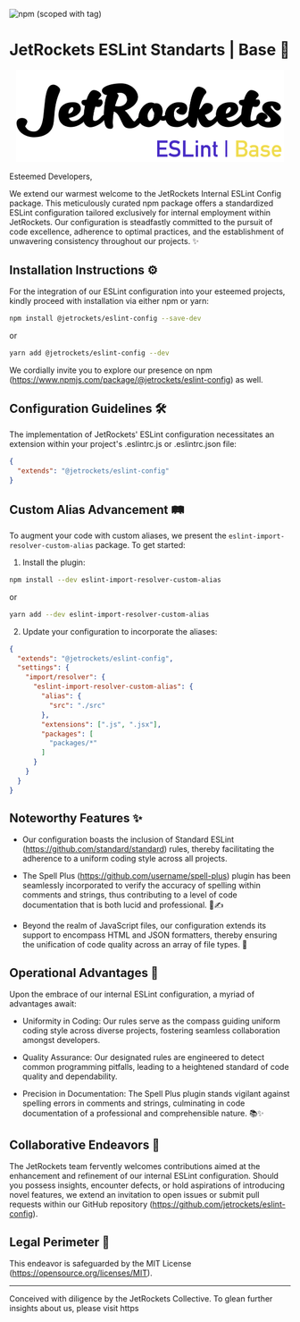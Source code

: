 ![npm (scoped with tag)](https://img.shields.io/npm/v/@jetrockets/eslint-config-base/latest?color=%2300E400&label=eslint-config-base&logo=javascript&logoColor=%23fff&style=flat-square)

# JetRockets ESLint Standarts | Base 🚀

<div align="center">
  <a href="https://github.com/jetrockets/eslint-config">
    <img src="https://github.com/jetrockets/eslint-config/raw/master/images/base-pkg-logo.png" alt="Logo" width="480">
  </a>
</div>

Esteemed Developers,

We extend our warmest welcome to the JetRockets Internal ESLint Config package. This meticulously curated npm package offers a standardized ESLint configuration tailored exclusively for internal employment within JetRockets. Our configuration is steadfastly committed to the pursuit of code excellence, adherence to optimal practices, and the establishment of unwavering consistency throughout our projects. ✨

## Installation Instructions ⚙️

For the integration of our ESLint configuration into your esteemed projects, kindly proceed with installation via either npm or yarn:

```sh
npm install @jetrockets/eslint-config --save-dev
```

or

```sh
yarn add @jetrockets/eslint-config --dev
```

We cordially invite you to explore our presence on npm (https://www.npmjs.com/package/@jetrockets/eslint-config) as well.

## Configuration Guidelines 🛠️

The implementation of JetRockets' ESLint configuration necessitates an extension within your project's .eslintrc.js or .eslintrc.json file:

```json
{
  "extends": "@jetrockets/eslint-config"
}
```

## Custom Alias Advancement 🛤️

To augment your code with custom aliases, we present the `eslint-import-resolver-custom-alias` package. To get started:

1. Install the plugin:

```sh
npm install --dev eslint-import-resolver-custom-alias
```

or

```sh
yarn add --dev eslint-import-resolver-custom-alias
```

2. Update your configuration to incorporate the aliases:

```json
{
  "extends": "@jetrockets/eslint-config",
  "settings": {
    "import/resolver": {
      "eslint-import-resolver-custom-alias": {
        "alias": {
          "src": "./src"
        },
        "extensions": [".js", ".jsx"],
        "packages": [
          "packages/*"
        ]
      }
    }
  }
}
```

## Noteworthy Features ✨

- Our configuration boasts the inclusion of Standard ESLint (https://github.com/standard/standard) rules, thereby facilitating the adherence to a uniform coding style across all projects.

- The Spell Plus (https://github.com/username/spell-plus) plugin has been seamlessly incorporated to verify the accuracy of spelling within comments and strings, thus contributing to a level of code documentation that is both lucid and professional. 📖✍️

- Beyond the realm of JavaScript files, our configuration extends its support to encompass HTML and JSON formatters, thereby ensuring the unification of code quality across an array of file types. 🌈

## Operational Advantages 🚀

Upon the embrace of our internal ESLint configuration, a myriad of advantages await:

- Uniformity in Coding: Our rules serve as the compass guiding uniform coding style across diverse projects, fostering seamless collaboration amongst developers.

- Quality Assurance: Our designated rules are engineered to detect common programming pitfalls, leading to a heightened standard of code quality and dependability.

- Precision in Documentation: The Spell Plus plugin stands vigilant against spelling errors in comments and strings, culminating in code documentation of a professional and comprehensible nature. 📚✨

## Collaborative Endeavors 🤝

The JetRockets team fervently welcomes contributions aimed at the enhancement and refinement of our internal ESLint configuration. Should you possess insights, encounter defects, or hold aspirations of introducing novel features, we extend an invitation to open issues or submit pull requests within our GitHub repository (https://github.com/jetrockets/eslint-config).

## Legal Perimeter 📝

This endeavor is safeguarded by the MIT License (https://opensource.org/licenses/MIT).

---

Conceived with diligence by the JetRockets Collective. To glean further insights about us, please visit https
